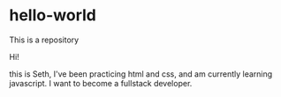 # hello-world
This is a repository

Hi!

this is Seth, I've been practicing html and css, and am currently learning javascript.
I want to become a fullstack developer.

